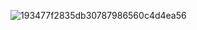 ![193477f2835db30787986560c4d4ea56](https://github.com/MagicOrangeKKSK/mapgen3_unity/assets/46956097/cc4bc63c-9551-4103-b336-5836d8e88ea9)
